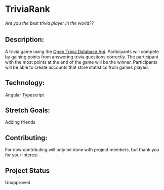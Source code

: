 # TriviaRank

###### Are you the best trivia player in the world??

## Description:

A trivia game using the [Open Trivia Database Api](https://opentdb.com/). Participants will compete by gaining points from answering trivia questions correctly. The participant with the most points at the end of the game will be the winner. Participants will be able to create accounts that store statistics from games played.

## Technology:
Angular 
Typescript

## Stretch Goals:
Adding friends

## Contributing:
For now contributing will only be done with project members, but thank you for your interest

## Project Status 
Unapproved
